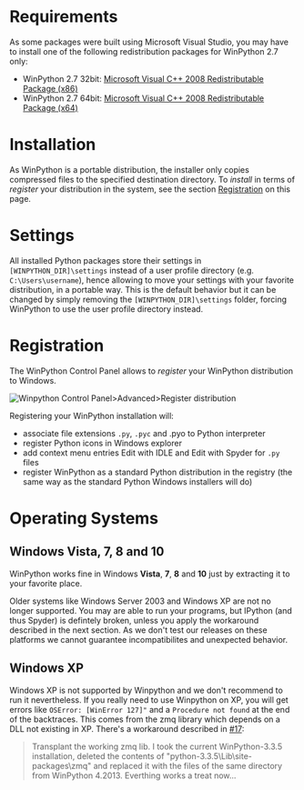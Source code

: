# Requirements

As some packages were built using Microsoft Visual Studio, you may have to install one of the following redistribution packages for WinPython 2.7 only:

- WinPython 2.7 32bit: [Microsoft Visual C++ 2008 Redistributable Package (x86)](http://www.microsoft.com/en-us/download/details.aspx?id=29)
- WinPython 2.7 64bit: [Microsoft Visual C++ 2008 Redistributable Package (x64)](http://www.microsoft.com/en-us/download/details.aspx?id=15336)

# Installation

As WinPython is a portable distribution, the installer only copies compressed files to the specified destination directory. To *install* in terms of *register* your distribution in the system, see the section [Registration](#Registration) on this page.

# Settings

All installed Python packages store their settings in `[WINPYTHON_DIR]\settings` instead of a user profile directory (e.g. `C:\Users\username`), hence allowing to move your settings with your favorite distribution, in a portable way. This is the default behavior but it can be changed by simply removing the `[WINPYTHON_DIR]\settings` folder, forcing WinPython to use the user profile directory instead. 

# Registration

The WinPython Control Panel allows to *register* your WinPython distribution to Windows.

![Winpython Control Panel>Advanced>Register distribution](https://winpython.github.io/images/wpcp_register_2741.png)

Registering your WinPython installation will:

- associate file extensions `.py`, `.pyc` and .pyo to Python interpreter
- register Python icons in Windows explorer
- add context menu entries Edit with IDLE and Edit with Spyder for `.py` files
- register WinPython as a standard Python distribution in the registry (the same way as the standard Python Windows installers will do)


# Operating Systems

## Windows Vista, 7, 8 and 10

WinPython works fine in Windows **Vista**, **7**, **8** and **10** just by extracting it to your favorite place.

Older systems like Windows Server 2003 and Windows XP are not no longer supported. You may are able to run your programs, but IPython (and thus Spyder) is defintely broken, unless you apply the workaround described in the next section. As we don't test our releases on these platforms we cannot guarantee incompatibilites and unexpected behavior.

## Windows XP

Windows XP is not supported by Winpython and we don't recommend to run it nevertheless. If you really need to use Winpython on XP, you will get errors like `OSError: [WinError 127]"` and a `Procedure not found` at the end of the backtraces. This comes from the zmq library which depends on a DLL not existing in XP. There's a workaround described in [#17](https://github.com/winpython/winpython/issues/17):

> Transplant the working zmq lib. I took the current WinPython-3.3.5 installation, deleted the contents of "python-3.3.5\Lib\site-packages\zmq" and replaced it with the files of the same directory from WinPython 4.2013. Everthing works a treat now...